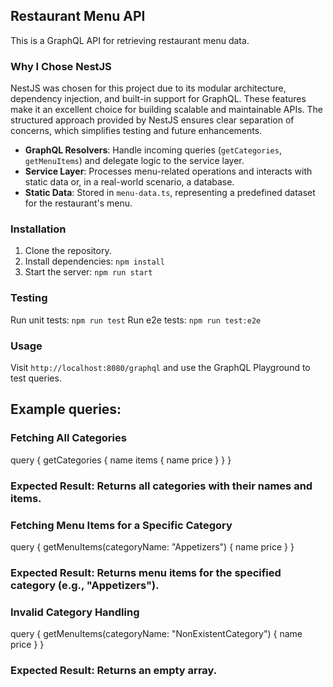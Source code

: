 ## Restaurant Menu API
This is a GraphQL API for retrieving restaurant menu data.

### Why I Chose NestJS
NestJS was chosen for this project due to its modular architecture, dependency injection, and built-in support for GraphQL. These features make it an excellent choice for building scalable and maintainable APIs. The structured approach provided by NestJS ensures clear separation of concerns, which simplifies testing and future enhancements.

- **GraphQL Resolvers**: Handle incoming queries (`getCategories`, `getMenuItems`) and delegate logic to the service layer.
- **Service Layer**: Processes menu-related operations and interacts with static data or, in a real-world scenario, a database.
- **Static Data**: Stored in `menu-data.ts`, representing a predefined dataset for the restaurant's menu.

### Installation
1. Clone the repository.
2. Install dependencies: `npm install`
3. Start the server: `npm run start`

### Testing
Run unit tests: `npm run test`
Run e2e tests: `npm run test:e2e`

### Usage
Visit `http://localhost:8080/graphql` and use the GraphQL Playground to test queries.

## Example queries:

### Fetching All Categories
query {
  getCategories {
    name
    items {
      name
      price
    }
  }
}
### Expected Result: Returns all categories with their names and items.

### Fetching Menu Items for a Specific Category
query {
  getMenuItems(categoryName: "Appetizers") {
    name
    price
  }
}
### Expected Result: Returns menu items for the specified category (e.g., "Appetizers").

### Invalid Category Handling
query {
  getMenuItems(categoryName: "NonExistentCategory") {
    name
    price
  }
}
### Expected Result: Returns an empty array.




